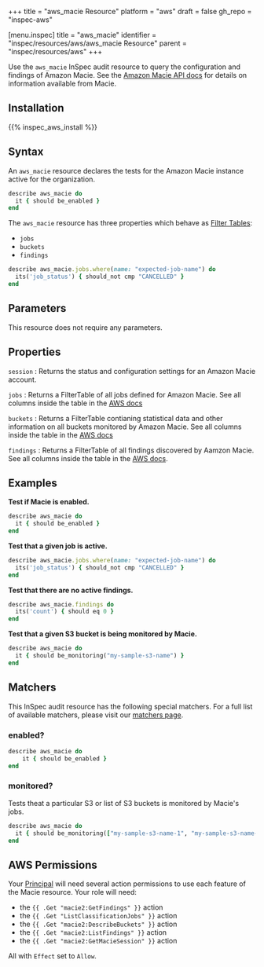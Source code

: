 +++
title = "aws_macie Resource"
platform = "aws"
draft = false
gh_repo = "inspec-aws"

[menu.inspec]
title = "aws_macie"
identifier = "inspec/resources/aws/aws_macie Resource"
parent = "inspec/resources/aws"
+++

Use the `aws_macie` InSpec audit resource to query the configuration and findings of Amazon Macie. See the [Amazon Macie API docs](https://docs.aws.amazon.com/macie/latest/APIReference/welcome.html) for details on information available from Macie.

## Installation

{{% inspec_aws_install %}}

## Syntax

An `aws_macie` resource declares the tests for the Amazon Macie instance active for the organization.

```ruby
describe aws_macie do
  it { should be_enabled }
end
```

The `aws_macie` resource has three properties which behave as [Filter Tables](https://github.com/inspec/inspec/blob/main/dev-docs/filtertable-usage.md):
- `jobs`
- `buckets`
- `findings`

```ruby
describe aws_macie.jobs.where(name: "expected-job-name") do
  its('job_status') { should_not cmp "CANCELLED" }
end
```

## Parameters

This resource does not require any parameters.

## Properties

`session`
: Returns the status and configuration settings for an Amazon Macie account.

`jobs`
: Returns a FilterTable of all jobs defined for Amazon Macie. See all columns inside the table in the [AWS docs](https://docs.aws.amazon.com/sdk-for-ruby/v3/api/Aws/Macie2/Client.html#list_classification_jobs-instance_method)

`buckets`
: Returns a FilterTable contianing statistical data and other information on all buckets monitored by Amazon Macie. See all columns inside the table in the [AWS docs](https://docs.aws.amazon.com/sdk-for-ruby/v3/api/Aws/Macie2/Client.html#describe_buckets-instance_method)

`findings`
: Returns a FilterTable of all findings discovered by Aamzon Macie. See all columns inside the table in the [AWS docs](https://docs.aws.amazon.com/sdk-for-ruby/v3/api/Aws/Macie2/Client.html#get_findings-instance_method).

## Examples

**Test if Macie is enabled.**

```ruby
describe aws_macie do
  it { should be_enabled }
end
```

**Test that a given job is active.**

```ruby
describe aws_macie.jobs.where(name: "expected-job-name") do
  its('job_status') { should_not cmp "CANCELLED" }
end
```

**Test that there are no active findings.**

```ruby
describe aws_macie.findings do
  its('count') { should eq 0 }
end
```

**Test that a given S3 bucket is being monitored by Macie.**

```ruby
describe aws_macie do
  it { should be_monitoring("my-sample-s3-name") }
end
```

## Matchers

This InSpec audit resource has the following special matchers. For a full list of available matchers, please visit our [matchers page](https://www.inspec.io/docs/reference/matchers/).


### enabled?

```ruby
describe aws_macie do
    it { should be_enabled }
end
```

### monitored?

Tests theat a particular S3 or list of S3 buckets is monitored by Macie's jobs.

```ruby
describe aws_macie do
  it { should be_monitoring(["my-sample-s3-name-1", "my-sample-s3-name-2"]) }
end
```

## AWS Permissions

Your [Principal](https://docs.aws.amazon.com/IAM/latest/UserGuide/intro-structure.html#intro-structure-principal) will need several action permissions to use each feature of the Macie resource. Your role will need:

- the `{{ .Get "macie2:GetFindings" }}` action
- the `{{ .Get "ListClassificationJobs" }}` action
- the `{{ .Get "macie2:DescribeBuckets" }}` action
- the `{{ .Get "macie2:ListFindings" }}` action
- the `{{ .Get "macie2:GetMacieSession" }}` action 

All with `Effect` set to `Allow`.